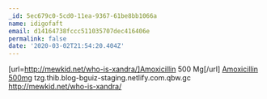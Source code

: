 ```yaml
---
_id: 5ec679c0-5cd0-11ea-9367-61be8bb1066a
name: idigofaft
email: d14164738fccc511035707dec416406e
permalink: false
date: '2020-03-02T21:54:20.404Z'
---
```

[url=http://mewkid.net/who-is-xandra/]Amoxicillin 500 Mg[/url] <a href="http://mewkid.net/who-is-xandra/">Amoxicillin 500mg</a> tzg.thib.blog-bguiz-staging.netlify.com.qbw.gc http://mewkid.net/who-is-xandra/
